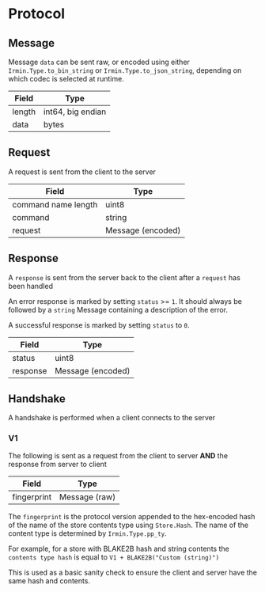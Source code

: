 # Protocol

## Message

Message `data` can be sent raw, or encoded using either `Irmin.Type.to_bin_string` or `Irmin.Type.to_json_string`,
depending on which codec is selected at runtime.

| Field  | Type                 |
| ------ | -------------------- |
| length | int64, big endian    |
| data   | bytes                |


## Request

A request is sent from the client to the server

| Field               | Type                        |
| ------------------- | --------------------------- |
| command name length | uint8                       |
| command             | string                      |
| request             | Message (encoded)           |

## Response

A `response` is sent from the server back to the client after a `request` has been handled


An error response is marked by setting `status` >= `1`. It should always be followed
by a `string` Message containing a description of the error.

A successful response is marked by setting `status` to `0`.

| Field           | Type                   |
| --------------- | ---------------------- |
| status          | uint8                  |
| response        | Message (encoded)      |

## Handshake

A handshake is performed when a client connects to the server

### V1

The following is sent as a request from the client to server **AND** the response from server to client

| Field        | Type                      |
| -------      | ------------------------- |
| fingerprint  | Message (raw)             |

The `fingerprint` is the protocol version appended to the hex-encoded hash of the name of the store contents type using `Store.Hash`. The name of the content type is determined by `Irmin.Type.pp_ty`.

For example, for a store with BLAKE2B hash and string contents the `contents type hash` is equal to `V1 + BLAKE2B("Custom (string)")`

This is used as a basic sanity check to ensure the client and server have the same hash and contents.
